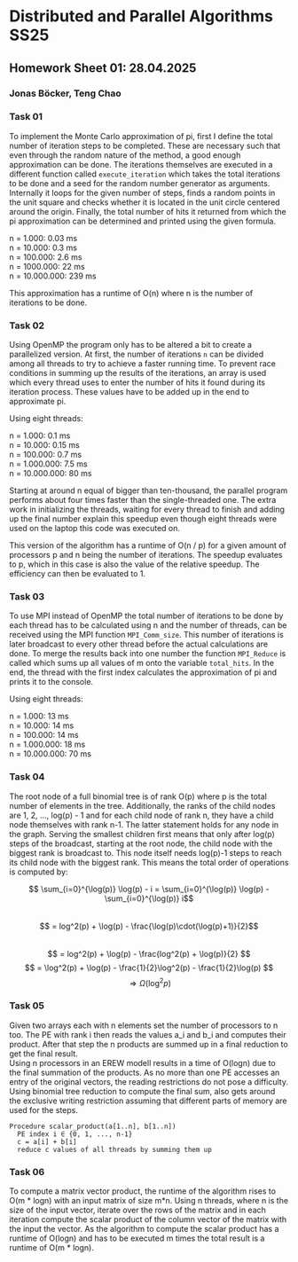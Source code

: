 # Distributed and Parallel Algorithms SS25

## Homework Sheet 01: 28.04.2025
### Jonas Böcker, Teng Chao 

### Task 01

To implement the Monte Carlo approximation of pi, first I define the total number of iteration
steps to be completed. These are necessary such that even through the random nature of the
method, a good enough approximation can be done. The iterations themselves are executed in a
different function called ```execute_iteration``` which takes the total iterations to be done
and a seed for the random number generator as arguments. Internally it loops for the given
number of steps, finds a random points in the unit square and checks whether it is located
in the unit circle centered around the origin. Finally, the total number of hits it returned
from which the pi approximation can be determined and printed using the given formula.

n = 1.000:    0.03 ms \
n = 10.000:    0.3 ms \
n = 100.000:   2.6 ms \
n = 1000.000:  22 ms \
n = 10.000.000: 239 ms

This approximation has a runtime of O(n) where n is the number of iterations to be done.

### Task 02

Using OpenMP the program only has to be altered a bit to create a parallelized version.
At first, the number of iterations ```n``` can be divided among all threads to try to
achieve a faster running time. To prevent race conditions in summing up the results of the
iterations, an array is used which every thread uses to enter the number of hits it found
during its iteration process. These values have to be added up in the end to approximate pi.

Using eight threads:

n = 1.000: 0.1 ms\
n = 10.000: 0.15 ms\
n = 100.000: 0.7 ms\
n = 1.000.000: 7.5 ms\
n = 10.000.000: 80 ms

Starting at around n equal of bigger than ten-thousand, the parallel program performs
about four times faster than the single-threaded one. The extra work in initializing the
threads, waiting for every thread to finish and adding up the final number explain this
speedup even though eight threads were used on the laptop this code was executed on.

This version of the algorithm has a runtime of O(n / p) for a given amount of processors p
and n being the number of iterations. The speedup evaluates to p, which in this case is also
the value of the relative speedup. The efficiency can then be evaluated to 1.

### Task 03

To use MPI instead of OpenMP the total number of iterations to be done by each
thread has to be calculated using n and the number of threads, can
be received using the MPI function ```MPI_Comm_size```. This number of iterations
is later broadcast to every other thread before the actual calculations are done.
To merge the results back into one number the function ```MPI_Reduce``` is called
which sums up all values of m onto the variable ```total_hits```. In the end, the
thread with the first index calculates the approximation of pi and prints it to
the console.

Using eight threads:

n = 1.000: 13 ms\
n = 10.000: 14 ms\
n = 100.000: 14 ms\
n = 1.000.000: 18 ms\
n = 10.000.000: 70 ms

### Task 04

The root node of a full binomial tree is of rank O(p) where p is the total number of
elements in the tree.
Additionally, the ranks of the child nodes are 1, 2, ..., log(p) - 1 and for each
child node of rank n, they have a child node themselves with rank n-1.
The latter statement holds for any node in the graph.
Serving the smallest children first means that only after log(p) steps of the broadcast,
starting at the root node, the child node with the biggest rank is broadcast to.
This node itself needs log(p)-1 steps to reach its child node with the biggest rank.
This means the total order of operations is computed by:

$$ \sum_{i=0}^{\log(p)} \log(p) - i = \sum_{i=0}^{\log(p)} \log(p) - \sum_{i=0}^{\log(p)} i$$\
$$ = log^2(p) + \log(p) - \frac{\log(p)\cdot(\log(p)+1)}{2}$$  
$$ = log^2(p) + \log(p) - \frac{log^2(p) + \log(p)}{2} $$
$$ = \log^2(p) + \log(p) - \frac{1}{2}\log^2(p) - \frac{1}{2}\log(p) $$
$$ \Rightarrow \Omega(\log^2p)$$

### Task 05

Given two arrays each with n elements set the number of processors to n too. The PE
with rank i then reads the values a_i and b_i and computes their product. After that
step the n products are summed up in a final reduction to get the final result. \
Using n processors in an EREW modell results in a time of O(logn) due to the final
summation of the products. As no more than one PE accesses an entry of the original
vectors, the reading restrictions do not pose a difficulty. Using binomial tree
reduction to compute the final sum, also gets around the exclusive writing restriction
assuming that different parts of memory are used for the steps.

```
Procedure scalar_product(a[1..n], b[1..n])
  PE index i ∈ {0, 1, ..., n-1}
  c = a[i] + b[i]
  reduce c values of all threads by summing them up
```

### Task 06

To compute a matrix vector product, the runtime of the algorithm rises to O(m * logn) with
an input matrix of size m\*n.
Using n threads, where n is the size of the input vector, iterate over the rows of the
matrix and in each iteration compute the scalar product of the column vector of the
matrix with the input the vector. As the algorithm to compute the scalar product has a runtime of
O(logn) and has to be executed m times the total result is a runtime of O(m * logn).
